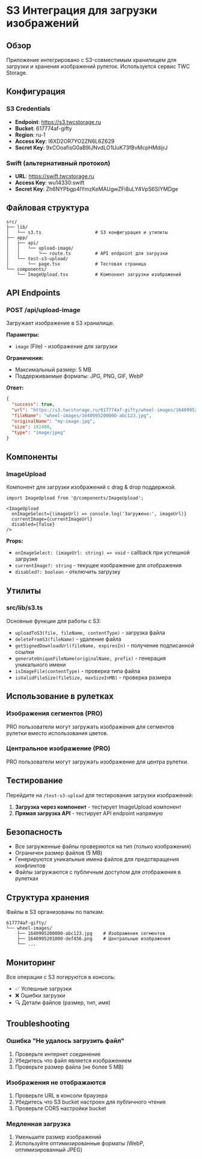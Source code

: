 # S3 Интеграция для загрузки изображений

## Обзор

Приложение интегрировано с S3-совместимым хранилищем для загрузки и хранения изображений рулеток. Используется сервис TWC Storage.

## Конфигурация

### S3 Credentials
- **Endpoint**: https://s3.twcstorage.ru
- **Bucket**: 617774af-gifty
- **Region**: ru-1
- **Access Key**: I6XD2OR7YO2ZN6L6Z629
- **Secret Key**: 9xCOoafisG0aB9lJNvdLO1UuK73fBvMcpHMdijrJ

### Swift (альтернативный протокол)
- **URL**: https://swift.twcstorage.ru
- **Access Key**: wu14330:swift
- **Secret Key**: Zh6NYPbgp4IYmzKeMAUgwZFi8uLY4VpS6SIYMDge

## Файловая структура

```
src/
├── lib/
│   └── s3.ts                    # S3 конфигурация и утилиты
├── app/
│   ├── api/
│   │   └── upload-image/
│   │       └── route.ts         # API endpoint для загрузки
│   └── test-s3-upload/
│       └── page.tsx             # Тестовая страница
└── components/
    └── ImageUpload.tsx          # Компонент загрузки изображений
```

## API Endpoints

### POST /api/upload-image

Загружает изображение в S3 хранилище.

**Параметры:**
- `image` (File) - изображение для загрузки

**Ограничения:**
- Максимальный размер: 5 MB
- Поддерживаемые форматы: JPG, PNG, GIF, WebP

**Ответ:**
```json
{
  "success": true,
  "url": "https://s3.twcstorage.ru/617774af-gifty/wheel-images/1640995200000-abc123.jpg",
  "fileName": "wheel-images/1640995200000-abc123.jpg",
  "originalName": "my-image.jpg",
  "size": 102400,
  "type": "image/jpeg"
}
```

## Компоненты

### ImageUpload

Компонент для загрузки изображений с drag & drop поддержкой.

```tsx
import ImageUpload from '@/components/ImageUpload';

<ImageUpload
  onImageSelect={(imageUrl) => console.log('Загружено:', imageUrl)}
  currentImage={currentImageUrl}
  disabled={false}
/>
```

**Props:**
- `onImageSelect: (imageUrl: string) => void` - callback при успешной загрузке
- `currentImage?: string` - текущее изображение для отображения
- `disabled?: boolean` - отключить загрузку

## Утилиты

### src/lib/s3.ts

Основные функции для работы с S3:

- `uploadToS3(file, fileName, contentType)` - загрузка файла
- `deleteFromS3(fileName)` - удаление файла
- `getSignedDownloadUrl(fileName, expiresIn)` - получение подписанной ссылки
- `generateUniqueFileName(originalName, prefix)` - генерация уникального имени
- `isImageFile(contentType)` - проверка типа файла
- `isValidFileSize(fileSize, maxSizeInMB)` - проверка размера

## Использование в рулетках

### Изображения сегментов (PRO)
PRO пользователи могут загружать изображения для сегментов рулетки вместо использования цветов.

### Центральное изображение (PRO)
PRO пользователи могут загружать изображение для центра рулетки.

## Тестирование

Перейдите на `/test-s3-upload` для тестирования загрузки изображений:

1. **Загрузка через компонент** - тестирует ImageUpload компонент
2. **Прямая загрузка API** - тестирует API endpoint напрямую

## Безопасность

- Все загруженные файлы проверяются на тип (только изображения)
- Ограничен размер файлов (5 MB)
- Генерируются уникальные имена файлов для предотвращения конфликтов
- Файлы загружаются с публичным доступом для отображения в рулетках

## Структура хранения

Файлы в S3 организованы по папкам:

```
617774af-gifty/
└── wheel-images/
    ├── 1640995200000-abc123.jpg    # Изображения сегментов
    ├── 1640995201000-def456.png    # Центральные изображения
    └── ...
```

## Мониторинг

Все операции с S3 логируются в консоль:
- ✅ Успешные загрузки
- ❌ Ошибки загрузки
- 🔍 Детали файлов (размер, тип, имя)

## Troubleshooting

### Ошибка "Не удалось загрузить файл"
1. Проверьте интернет соединение
2. Убедитесь что файл является изображением
3. Проверьте размер файла (не более 5 MB)

### Изображения не отображаются
1. Проверьте URL в консоли браузера
2. Убедитесь что S3 bucket настроен для публичного чтения
3. Проверьте CORS настройки bucket

### Медленная загрузка
1. Уменьшите размер изображений
2. Используйте оптимизированные форматы (WebP, оптимизированный JPEG) 